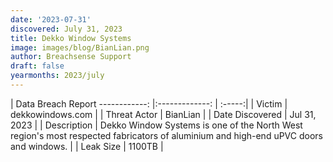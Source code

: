 ```yaml
---
date: '2023-07-31'
discovered: July 31, 2023
title: Dekko Window Systems
image: images/blog/BianLian.png
author: Breachsense Support
draft: false
yearmonths: 2023/july
---
```



| Data Breach Report
------------:     |:-------------:    | :-----:|
| Victim      | dekkowindows.com      | 
| Threat Actor      | BianLian      | 
| Date Discovered      | Jul 31, 2023      | 
| Description      | Dekko Window Systems is one of the North West region's most respected fabricators of aluminium and high-end uPVC doors and windows.      | 
| Leak Size      | 1100TB      | 

